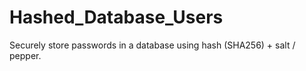 # Hashed_Database_Users
Securely store passwords in a database using hash (SHA256) + salt / pepper.
